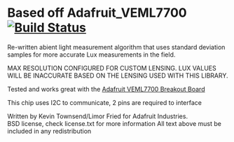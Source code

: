 Based off Adafruit_VEML7700 [![Build Status](https://github.com/adafruit/Adafruit_VEML7700/workflows/Arduino%20Library%20CI/badge.svg)](https://github.com/adafruit/Adafruit_VEML7700/actions)
================

Re-written abient light measurement algorithm that uses standard deviation samples for more accurate Lux measurements in the field.

MAX RESOLUTION CONFIGURED FOR CUSTOM LENSING. LUX VALUES WILL BE INACCURATE BASED ON THE LENSING USED WITH THIS LIBRARY.

Tested and works great with the [Adafruit VEML7700 Breakout Board](http://www.adafruit.com/)

This chip uses I2C to communicate, 2 pins are required to interface

Written by Kevin Townsend/Limor Fried for Adafruit Industries.  
BSD license, check license.txt for more information
All text above must be included in any redistribution

 


